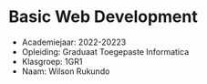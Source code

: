 # Basic Web Development

- Academiejaar: 2022-20223
- Opleiding: Graduaat Toegepaste Informatica
- Klasgroep: 1GR1
- Naam: Wilson Rukundo

